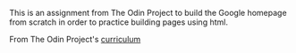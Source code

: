 This is an assignment from The Odin Project to build the Google homepage from scratch in order to practice building pages using html. 

From The Odin Project's [curriculum](http://www.theodinproject.com/courses/web-development-101/lessons/html-css)
